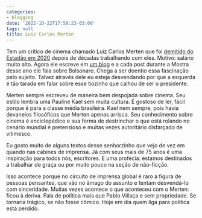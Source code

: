 ```yaml
---
categories:
- blogging
date: '2022-10-22T17:58:23-03:00'
tags: null
title: Luiz Carlos Merten
---
```


Tem um crítico de cinema chamado Luiz Carlos Merten que foi [demitido do Estadão em 2020](https://archive.is/Uw8Fm) depois de décadas trabalhando com eles. Motivo: salário muito alto. Agora ele escreve em [um blog](https://oblogdomerten.wordpress.com) e a cada post durante a Mostra desse ano ele fala sobre Bolsonaro. Chega a ser doentio essa fascinação pelo sujeito. Talvez através dele eu esteja desvendando por que a esquerda é tão tarada em falar sobre esse tiozinho que calhou de ser o presidente.

Merten sempre escreveu de maneira bem despojada sobre cinema. Seu estilo lembra uma Pauline Kael sem muita cultura. É gostoso de ler, fácil porque é para a classe média brasileira. Kael nem sempre, pois havia devaneios filosóficos que Merten apenas arrisca. Seu conhecimento sobre cinema é enciclopédico e sua forma de destrinchar o que está rolando no cenário mundial é pretensioso e muitas vezes autoritário disfarçado de vitimesco.

Eu gosto muito de alguns textos desse senhorzinho que vejo de vez em quando nas cabines de imprensa. Já com seus mais de 75 anos é uma inspiração para todos nós, escritores. E uma profecia: estamos destinados a trabalhar de graça ou por muito pouco na seção de não-ficção.

Isso acontece porque no circuito de imprensa global é raro a figura de pessoas pensantes, que vão no âmago do assunto e tentam desvendá-lo com sinceridade. Muitas vezes acontece o que aconteceu com o Merten: ficou à deriva. Fala de política mais que Pablo Villaça e sem propriedade. Se tornaria trágico, se não fosse cômico. Hoje em dia quem liga para política está perdido.